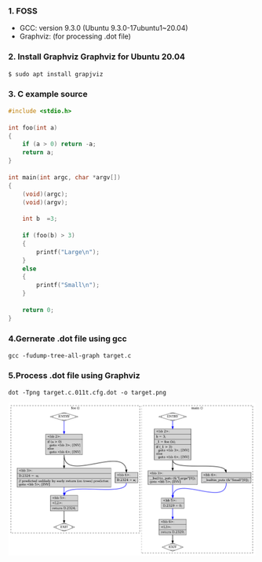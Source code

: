 ### 1. FOSS
 - GCC: version 9.3.0 (Ubuntu 9.3.0-17ubuntu1~20.04)
 - Graphviz: (for processing .dot file)

### 2. Install Graphviz Graphviz for Ubuntu 20.04
```shell
$ sudo apt install grapjviz
```
### 3. C example source
``` c
#include <stdio.h>

int foo(int a)
{
    if (a > 0) return -a;
    return a;    
}        

int main(int argc, char *argv[])
{
    (void)(argc);
    (void)(argv);

    int b  =3;
    
    if (foo(b) > 3)
    {
        printf("Large\n");        
    }    
    else
    {
        printf("Small\n");
    }

    return 0;
}
```
### 4.Gernerate .dot file using gcc
```shell
gcc -fudump-tree-all-graph target.c
```

### 5.Process .dot file using Graphviz
```shell
dot -Tpng target.c.011t.cfg.dot -o target.png
```
![target.png](https://github.com/OpenEDF/practices-test/blob/main/gcc-graphviz/target.png)


